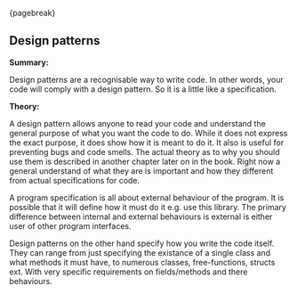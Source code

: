 {pagebreak}

## Design patterns
**Summary:**

Design patterns are a recognisable way to write code. In other words, your code will comply with a design pattern. So it is a little like a specification.

**Theory:**

A design pattern allows anyone to read your code and understand the general purpose of what you want the code to do. While it does not express the exact purpose, it does show how it is meant to do it. It also is useful for preventing bugs and code smells.
The actual theory as to why you should use them is described in another chapter later on in the book. Right now a general understand of what they are is important and how they different from actual specifications for code.

A program specification is all about external behaviour of the program. It is possible that it will define how it must do it e.g. use this library. The primary difference between internal and external behaviours is external is either user of other program interfaces.

Design patterns on the other hand specify how you write the code itself. They can range from just specifying the existance of a single class and what methods it must have, to numerous classes, free-functions, structs ext. With very specific requirements on fields/methods and there behaviours.